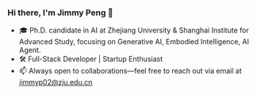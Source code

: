 ### Hi there, I'm Jimmy Peng 👋
- 🎓 Ph.D. candidate in AI at Zhejiang University & Shanghai Institute for Advanced Study, focusing on Generative AI, Embodied Intelligence, AI Agent.
- 🛠️ Full-Stack Developer | Startup Enthusiast
- 📫 Always open to collaborations—feel free to reach out via email at jimmyp02@zju.edu.cn
